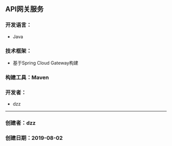 ## API网关服务

### 开发语言：

* Java

### 技术框架：

* 基于Spring Cloud Gateway构建

### 构建工具：Maven

### 开发者：

* dzz


---

### 创建者：dzz

### 创建日期：2019-08-02
